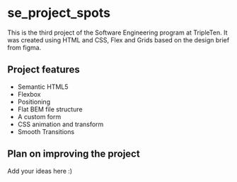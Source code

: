# se_project_spots

This is the third project of the Software Engineering program at TripleTen. It was created using HTML and CSS, Flex and Grids based on the design brief from figma.

## Project features

-   Semantic HTML5
-   Flexbox
-   Positioning
-   Flat BEM file structure
-   A custom form
-   CSS animation and transform
-   Smooth Transitions

## Plan on improving the project

Add your ideas here :)
